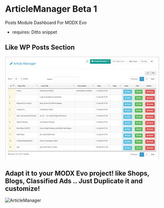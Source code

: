 # ArticleManager Beta 1
Posts Module Dashboard For MODX Evo
* requires: Ditto snippet

## Like WP Posts Section

![ArticleManager](https://raw.githubusercontent.com/Nicola1971/ArticleManager/master/screen.png)

## Adapt it to your MODX Evo project! like Shops, Blogs, Classified Ads ..  Just Duplicate it and customize!
![ArticleManager](https://raw.githubusercontent.com/Nicola1971/ArticleManager/master/screen2.png)
